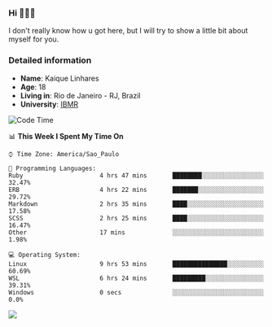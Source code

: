 ### Hi 🙋🏽‍♂️

I don't really know how u got here, but I will try to show a little bit about myself for you.

### Detailed information

* **Name**: Kaique Linhares
* **Age**: 18
* **Living in**: Rio  de Janeiro - RJ, Brazil
* **University**: [IBMR](https://www.ibmr.br/)

<!--START_SECTION:waka-->
![Code Time](http://img.shields.io/badge/Code%20Time-93%20hrs%208%20mins-blue)

📊 **This Week I Spent My Time On** 

```text
⌚︎ Time Zone: America/Sao_Paulo

💬 Programming Languages: 
Ruby                     4 hrs 47 mins       ████████░░░░░░░░░░░░░░░░░   32.47% 
ERB                      4 hrs 22 mins       ███████░░░░░░░░░░░░░░░░░░   29.72% 
Markdown                 2 hrs 35 mins       ████░░░░░░░░░░░░░░░░░░░░░   17.58% 
SCSS                     2 hrs 25 mins       ████░░░░░░░░░░░░░░░░░░░░░   16.47% 
Other                    17 mins             ░░░░░░░░░░░░░░░░░░░░░░░░░   1.98%

💻 Operating System: 
Linux                    9 hrs 53 mins       ███████████████░░░░░░░░░░   60.69% 
WSL                      6 hrs 24 mins       █████████░░░░░░░░░░░░░░░░   39.31% 
Windows                  0 secs              ░░░░░░░░░░░░░░░░░░░░░░░░░   0.0%

```


<!--END_SECTION:waka-->

<a href="https://www.linkedin.com/in/kaique-linhares-25a840208/"  target="_blank"><img src="https://img.shields.io/badge/-LinkedIn-%230077B5?style=for-the-badge&logo=linkedin&logoColor=white" target="_blank"></a>
